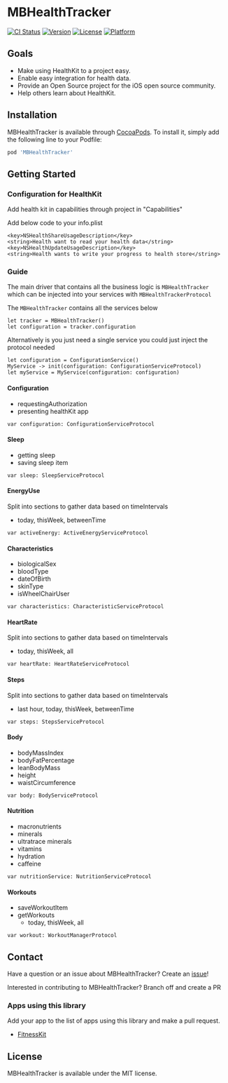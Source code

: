 # MBHealthTracker

[![CI Status](http://img.shields.io/travis/matybrennan/MBHealthTracker.svg?style=flat)](https://travis-ci.org/matybrennan/MBHealthTracker)
[![Version](https://img.shields.io/cocoapods/v/MBHealthTracker.svg?style=flat)](http://cocoapods.org/pods/MBHealthTracker)
[![License](https://img.shields.io/cocoapods/l/MBHealthTracker.svg?style=flat)](http://cocoapods.org/pods/MBHealthTracker)
[![Platform](https://img.shields.io/cocoapods/p/MBHealthTracker.svg?style=flat)](http://cocoapods.org/pods/MBHealthTracker)

## Goals

- Make using HealthKit to a project easy.
- Enable easy integration for health data.
- Provide an Open Source project for the iOS open source community.
- Help others learn about HealthKit.

## Installation

MBHealthTracker is available through [CocoaPods](http://cocoapods.org). To install
it, simply add the following line to your Podfile:

```ruby
pod 'MBHealthTracker'
```

## Getting Started

### Configuration for HealthKit
Add health kit in capabilities through project in "Capabilities"

Add below code to your info.plist
```
<key>NSHealthShareUsageDescription</key>
<string>Health want to read your health data</string>
<key>NSHealthUpdateUsageDescription</key>
<string>Health wants to write your progress to health store</string>
```

### Guide

The main driver that contains all the business logic is ```MBHealthTracker``` which can be injected into your services with  ```MBHealthTrackerProtocol```

The ```MBHealthTracker``` contains all the services below
``` 
let tracker = MBHealthTracker()
let configuration = tracker.configuration
```

Alternatively is you just need a single service you could just inject the protocol needed

```
let configuration = ConfigurationService()
MyService -> init(configuration: ConfigurationServiceProtocol)
let myService = MyService(configuration: configuration)
```

#### Configuration 
- requestingAuthorization
- presenting healthKit app

```var configuration: ConfigurationServiceProtocol```

#### Sleep
- getting sleep
- saving sleep item

```var sleep: SleepServiceProtocol```

#### EnergyUse
Split into sections to gather data based on timeIntervals
- today, thisWeek, betweenTime

```var activeEnergy: ActiveEnergyServiceProtocol```

#### Characteristics
- biologicalSex
- bloodType
- dateOfBirth
- skinType
- isWheelChairUser

```var characteristics: CharacteristicServiceProtocol```

#### HeartRate
Split into sections to gather data based on timeIntervals
- today, thisWeek, all

```var heartRate: HeartRateServiceProtocol```
    
#### Steps
Split into sections to gather data based on timeIntervals
- last hour, today, thisWeek, betweenTime

```var steps: StepsServiceProtocol```

#### Body
- bodyMassIndex
- bodyFatPercentage
- leanBodyMass
- height
- waistCircumference

```var body: BodyServiceProtocol```

#### Nutrition
- macronutrients
- minerals
- ultratrace minerals
- vitamins
- hydration
- caffeine

```var nutritionService: NutritionServiceProtocol```

#### Workouts
- saveWorkoutItem
- getWorkouts
    - today, thisWeek, all
    
```var workout: WorkoutManagerProtocol```

## Contact

Have a question or an issue about MBHealthTracker? Create an [issue](https://github.com/matybrennan/MBHealthTracker/issues/new)!

Interested in contributing to MBHealthTracker? Branch off and create a PR 

### Apps using this library

Add your app to the list of apps using this library and make a pull request.

- [FitnessKit](https://apps.apple.com/us/app/gym-log-custom-workout-plan/id1445516231)

## License

MBHealthTracker is available under the MIT license.
